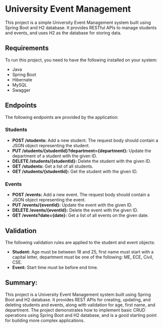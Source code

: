 # University Event Management
This project is a simple University Event Management system built using Spring Boot and H2 database. It provides RESTful APIs to manage students and events, and uses H2 as the database for storing data.

## Requirements
To run this project, you need to have the following installed on your system:
- Java
- Spring Boot
- Hibernate
- MySQL
- Swagger

## Endpoints
The following endpoints are provided by the application:
### Students
- **POST /students:** Add a new student. The request body should contain a JSON object representing the student.
- **PUT /students/{studentId}?department={department}:** Update the department of a student with the given ID.
- **DELETE /students/{studentId}:** Delete the student with the given ID.
- **GET /students:** Get a list of all students.
- **GET /students/{studentId}:** Get the student with the given ID.

### Events
- **POST /events:** Add a new event. The request body should contain a JSON object representing the event.
- **PUT /events/{eventId}:** Update the event with the given ID.
- **DELETE /events/{eventId}:** Delete the event with the given ID.
- **GET /events?date={date}:** Get a list of all events on the given date.

## Validation
The following validation rules are applied to the student and event objects:
- **Student:** Age must be between 18 and 25, first name must start with a capital letter, department must be one of the following: ME, ECE, Civil, CSE.
- **Event:** Start time must be before end time.

## Summary:
This project is a University Event Management system built using Spring Boot and H2 database. It provides REST APIs for creating, updating, and deleting students and events, along with validation for age, first name, and department. The project demonstrates how to implement basic CRUD operations using Spring Boot and H2 database, and is a good starting point for building more complex applications.
